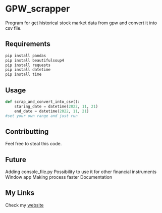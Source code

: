 # GPW_scrapper

Program for get historical stock market data from gpw and convert it into csv file.

## Requirements

```bash
pip install pandas
pip install beautifulsoup4
pip install requests
pip install datetime
pip install time
```

## Usage

```python
def scrap_and_convert_into_csv():
    staring_date = datetime(2022, 11, 21)
    end_date = datetime(2022, 11, 21)
#set your own range and just run
```

## Contributting
Feel free to steal this code.

## Future
Adding console_file.py 
Possibility to use it for other financial instruments 
Window app 
Making process faster 
Documentation

## My Links
Check my [website](https://aleksanderdmowski.com/)


